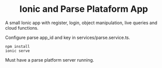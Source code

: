 <div align="center">
<h1>Ionic and Parse Plataform App</h1>
</div>

<p>A small Ionic app with register, login, object manipulation, live queries and cloud functions.</p>
<p>Configure parse app_id and key in services/parse.service.ts.</p>

```
npm install
ionic serve
```
<p>Must have a parse platform server running.</p>
